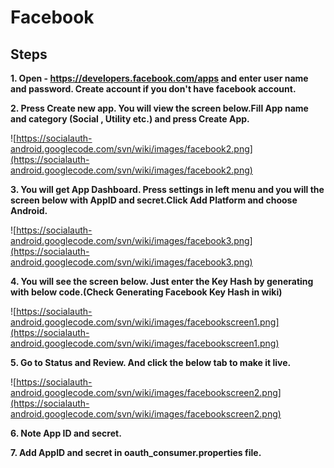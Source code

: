 # Facebook #

## Steps ##

**1. Open - https://developers.facebook.com/apps and enter user name and password. Create account if you don't have facebook account.**

**2. Press Create new app. You will view the screen below.Fill App name and category (Social , Utility etc.) and press Create App.**

![https://socialauth-android.googlecode.com/svn/wiki/images/facebook2.png](https://socialauth-android.googlecode.com/svn/wiki/images/facebook2.png)


**3. You will get App Dashboard. Press settings in left menu and you will the screen below with AppID and secret.Click Add Platform and choose Android.**

![https://socialauth-android.googlecode.com/svn/wiki/images/facebook3.png](https://socialauth-android.googlecode.com/svn/wiki/images/facebook3.png)


**4. You will see the screen below. Just enter the Key Hash by generating with below code.(Check Generating Facebook Key Hash in wiki)**

![https://socialauth-android.googlecode.com/svn/wiki/images/facebookscreen1.png](https://socialauth-android.googlecode.com/svn/wiki/images/facebookscreen1.png)


**5. Go to Status and Review. And click the below tab to make it live.**

![https://socialauth-android.googlecode.com/svn/wiki/images/facebookscreen2.png](https://socialauth-android.googlecode.com/svn/wiki/images/facebookscreen2.png)


**6. Note App ID and secret.**

**7. Add AppID and secret in oauth\_consumer.properties file.**